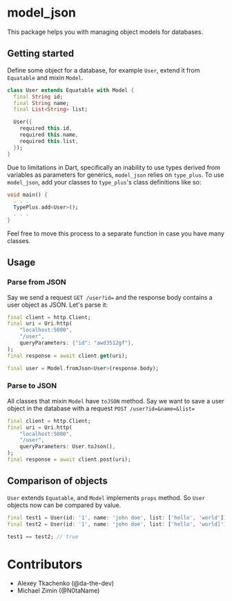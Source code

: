 # model_json
This package helps you with managing object models for databases.

## Getting started
Define some object for a database, for example `User`, extend it from `Equatable` and mixin `Model`.
```dart
class User extends Equatable with Model {
  final String id;
  final String name;
  final List<String> list;

  User({
    required this.id,
    required this.name,
    required this.list,
  });
}
```

Due to limitations in Dart, specifically an inability to use types derived from variables as parameters for generics, `model_json` relies on `type_plus`. To use `model_json`, add your classes to `type_plus`'s class definitions like so:
```dart
void main() {
  . . .
  TypePlus.add<User>();
  . . .
}
```

Feel free to move this process to a separate function in case you have many classes.

## Usage
### Parse from JSON
Say we send a request `GET /user?id=` and the response body contains a user object as JSON. Let's parse it:

```dart
final client = http.Client;
final uri = Uri.http(
    "localhost:5000",
    "/user",
    queryParameters: {"id": "awd3512gf"},
);
final response = await client.get(uri);

final user = Model.fromJson<User>(response.body);
```

### Parse to JSON
All classes that mixin `Model` have `toJSON` method. Say we want to save a user object in the database with a request `POST /user?id=&name=&list=`

```dart
final client = http.Client;
final uri = Uri.http(
    "localhost:5000",
    "/user",
    queryParameters: User.toJson(),
);
final response = await client.post(uri);
```
 
## Comparison of objects
`User` extends `Equatable`, and `Model` implements `props` method. So `User` objects now can be compared by value.

```dart
final test1 = User(id: '1', name: 'john doe', list: ['hello', 'world']);
final test2 = User(id: '1', name: 'john doe', list: ['hello', 'world]');

test1 == test2; // true
```

# Contributors
- Alexey Tkachenko (@da-the-dev)
- Michael Zimin (@N0taName)

